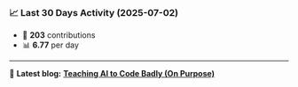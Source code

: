 <!--START_STATS-->
### 📈 Last 30 Days Activity (2025-07-02)  
- 🧮 **203** contributions  
- 📊 **6.77** per day
---
📝 **Latest blog:** [**Teaching AI to Code Badly (On Purpose)**](https://andriak.com/blog/badly-trained-ai)
<!--END_STATS-->
